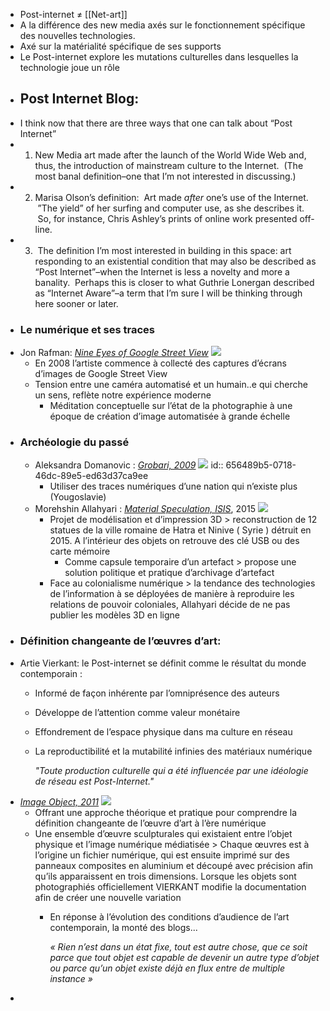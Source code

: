 - Post-internet ≠ [[Net-art]]
- A la différence des new media axés sur le fonctionnement spécifique des nouvelles technologies.
- Axé sur la matérialité spécifique de ses supports
- Le Post-internet explore les mutations culturelles dans lesquelles la technologie joue un rôle
- ## Post Internet Blog:
- I think now that there are three ways that one can talk about “Post Internet”
- 1. New Media art made after the launch of the World Wide Web and, thus, the introduction of mainstream culture to the Internet.  (The most banal definition–one that I’m not interested in discussing.)
- 2. Marisa Olson’s definition:  Art made *after* one’s use of the Internet.  ”The yield” of her surfing and computer use, as she describes it.  So, for instance, Chris Ashley’s prints of online work presented off-line.
- 3.  The definition I’m most interested in building in this space: art responding to an existential condition that may also be described as “Post Internet”–when the Internet is less a novelty and more a banality.  Perhaps this is closer to what Guthrie Lonergan described as “Internet Aware”–a term that I’m sure I will be thinking through here sooner or later.
- ### Le numérique et ses traces
- Jon Rafman: [*Nine Eyes of Google Street View*](https://d1v7jayx2s9clc.cloudfront.net/user/pages/9-eyes/Monzenmachi%20Dori,%20Nagoya,%20Aichi%20Prefecture,%20Japan.jpg) ![](https://d1v7jayx2s9clc.cloudfront.net/user/pages/9-eyes/Monzenmachi%20Dori,%20Nagoya,%20Aichi%20Prefecture,%20Japan.jpg)
	- En 2008 l’artiste commence à collecté des captures d’écrans d’images de Google Street View
	- Tension entre une caméra automatisé et un humain..e qui cherche un sens, reflète notre expérience moderne
		- Méditation conceptuelle sur l’état de la photographie à une époque de création d’image automatisée à grande échelle
- ### Archéologie du passé
	- Aleksandra Domanovic : [*Grobari, 2009*](https://anthology.rhizome.org/grobari) ![](https://d1v7jayx2s9clc.cloudfront.net/user/pages/grobari/1-Grobari.jpg)
	  id:: 656489b5-0718-46dc-89e5-ed63d37ca9ee
		- Utiliser des traces numériques d’une nation qui n’existe plus (Yougoslavie)
	- Morehshin Allahyari : [*Material Speculation, ISIS*](https://morehshin.com/material-speculation-isis/), 2015 ![](https://i0.wp.com/morehshin.com/wp-content/uploads/2016/02/morehshin_allahyari-material_speculation-lamassu-1.jpg?ssl=1)
		- Projet de modélisation et d’impression 3D > reconstruction de 12 statues de la ville romaine de Hatra et Ninive ( Syrie ) détruit en 2015. A l’intérieur des objets on retrouve des clé USB ou des carte mémoire
			- Comme capsule temporaire d’un artefact > propose une solution politique et pratique d’archivage d’artefact
		- Face au colonialisme numérique > la tendance des technologies de l’information à se déployées de manière à reproduire les relations de pouvoir coloniales, Allahyari décide de ne pas publier les modèles 3D en ligne
- ### Définition changeante de l’œuvres d’art:
- Artie Vierkant: le Post-internet se définit comme le résultat du monde contemporain :
	- Informé de façon inhérente par l’omniprésence des auteurs
	- Développe de l’attention comme valeur monétaire
	- Effondrement de l’espace physique dans ma culture en réseau
	- La reproductibilité et la mutabilité infinies des matériaux numérique
	  
	  *"Toute production culturelle qui a été influencée par une idéologie de réseau est Post-Internet."*
- [*Image Object, 2011*](https://d1v7jayx2s9clc.cloudfront.net/user/pages/image-objects/io-6.png) ![](https://d1v7jayx2s9clc.cloudfront.net/user/pages/image-objects/io-6.png)
	- Offrant une approche théorique et pratique pour comprendre la définition changeante de l’œuvre d’art à l’ère numérique
	- Une ensemble d’œuvre sculpturales qui existaient entre l’objet physique et l’image numérique médiatisée > Chaque œuvres est à l’origine un fichier numérique, qui est ensuite imprimé sur des panneaux composites en aluminium et découpé avec précision afin qu’ils apparaissent en trois dimensions. Lorsque les objets sont photographiés officiellement VIERKANT modifie la documentation afin de créer une nouvelle variation
		- En réponse à l’évolution des conditions d’audience de l’art contemporain, la monté des blogs...
		  
		  *« Rien n’est dans un état fixe, tout est autre chose, que ce soit parce que tout objet est capable de devenir un autre type d’objet ou parce qu’un objet existe déjà en flux entre de multiple instance »*
-